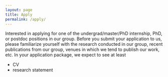 ```yaml
---
layout: page
title: Apply
permalink: /apply/
---
```


Interested in applying for one of the undergrad/master/PhD internship, PhD, or postdoc positions in our group. Before you submit your application to us, please familiarize yourself with the research conducted in our group, recent publications from our group, venues in which we tend to publish our work, etc. In your application package, we expect to see at least
- CV
- research statement
